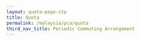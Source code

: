 ```yaml
---
layout: quota-page-stp
title: Quota
permalink: /malaysia/pca/quota
third_nav_title: Periodic Commuting Arrangement
---
```

